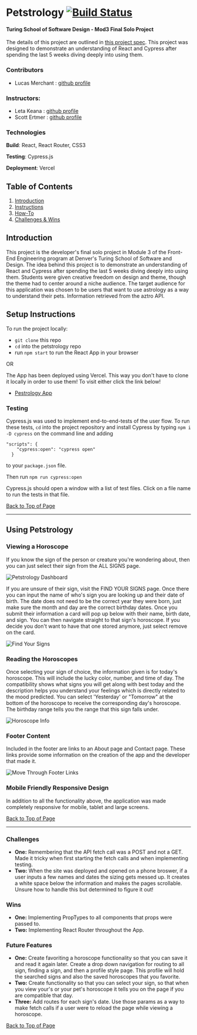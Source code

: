 # Petstrology [![Build Status](https://travis-ci.org/lbmerchant93/petstrology.svg?branch=main)](https://travis-ci.org/lbmerchant93/petstrology)
#### Turing School of Software Design - Mod3 Final Solo Project
The details of this project are outlined in [this project spec](https://frontend.turing.io/projects/module-3/niche-audience.html). This project was designed to demonstrate an understanding of React and Cypress after spending the last 5 weeks diving deeply into using them.

### Contributors
- Lucas Merchant : [github profile](https://github.com/lbmerchant93)

### Instructors: 
- Leta Keana : [github profile](https://github.com/letakeane)
- Scott Ertmer : [github profile](https://github.com/sertmer)

### Technologies

**Build**: React, React Router, CSS3

**Testing**: Cypress.js

**Deployment**: Vercel

## Table of Contents
1. [Introduction](#introduction)
2. [Instructions](#setup-instructions)
3. [How-To](#using-petstrology)
4. [Challenges & Wins](#challenges-&-wins)

## Introduction
This project is the developer's final solo project in Module 3 of the Front-End Engineering program at Denver's Turing School of Software and Design. The idea behind this project is to demonstrate an understanding of React and Cypress after spending the last 5 weeks diving deeply into using them. Students were given creative freedom on design and theme, though the theme had to center around a niche audience. The target audience for this application was chosen to be users that want to use astrology as a way to understand their pets. Information retrieved from the aztro API.

## Setup Instructions
To run the project locally:
- `git clone` this repo 
- `cd` into the petstrology repo
- run `npm start` to run the React App in your browser

OR

The App has been deployed using Vercel. This way you don't have to clone it locally in order to use them! To visit either click the link below!
- [Pestrology App](https://petstrology.vercel.app/)

### Testing

Cypress.js was used to implement end-to-end-tests of the user flow. To run these tests, `cd` into the project repository and install Cypress by typing `npm i -D cypress` on the command line and adding 
```
"scripts": {
    "cypress:open": "cypress open"
  }
  ```
 to your `package.json` file.

 Then run `npm run cypress:open`

 Cypress.js should open a window with a list of test files. Click on a file name to run the tests in that file.

[Back to Top of Page](#table-of-contents)

---

## Using Petstrology


### Viewing a Horoscope
If you know the sign of the person or creature you're wondering about, then you can just select their sign from the ALL SIGNS page. 

![Petstrology Dashboard](https://media.giphy.com/media/GOKqB6aBYHoCZI3XPu/giphy.gif)

If you are unsure of their sign, visit the FIND YOUR SIGNS page. Once there you can input the name of who's sign you are looking up and their date of birth. The date does not need to be the correct year they were born, just make sure the month and day are the correct birthday dates. Once you submit their information a card will pop up below with their name, birth date, and sign. You can then navigate straight to that sign's horoscope. If you decide you don't want to have that one stored anymore, just select remove on the card.

![Find Your Signs](https://media.giphy.com/media/doj70djF7tDVpH45Qo/giphy.gif)

### Reading the Horoscopes
Once selecting your sign of choice, the information given is for today's horoscope. This will include the lucky color, number, and time of day. The compatibility shows what signs you will get along with best today and the description helps you understand your feelings which is directly related to the mood predicted. You can select 'Yesterday' or "Tomorrow" at the bottom of the horoscope to receive the corresponding day's horoscope. The birthday range tells you the range that this sign falls under.

![Horoscope Info](https://media.giphy.com/media/zKu1s8kTYGye40YbJm/giphy.gif)

### Footer Content
Included in the footer are links to an About page and Contact page. These links provide some information on the creation of the app and the developer that made it.

![Move Through Footer Links](https://media.giphy.com/media/9boy6hAH6XZKGdLRKl/giphy.gif)

### Mobile Friendly Responsive Design

In addition to all the functionality above, the application was made completely responsive for mobile, tablet and large screens.

[Back to Top of Page](#table-of-contents)

---

### Challenges
- **One:** Remembering that the API fetch call was a POST and not a GET. Made it tricky when first starting the fetch calls and when implementing testing.
- **Two:** When the site was deployed and opened on a phone broswer, if a user inputs a few names and dates the sizing gets messed up. It creates a white space below the information and makes the pages scrollable. Unsure how to handle this but determined to figure it out!

### Wins
- **One:** Implementing PropTypes to all components that props were passed to.
- **Two:** Implementing React Router throughout the App.

### Future Features
- **One:** Create favoriting a horoscope functionality so that you can save it and read it again later. Create a drop down navigation for routing to all sign, finding a sign, and then a profile style page. This profile will hold the searched signs and also the saved horoscopes that you favorite.
- **Two:** Create functionality so that you can select your sign, so that when you view your's or your pet's horoscope it tells you on the page if you are compatible that day.
- **Three:** Add routes for each sign's date. Use those params as a way to make fetch calls if a user were to reload the page while viewing a horoscope.


[Back to Top of Page](#table-of-contents)

